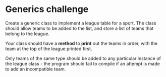 # Generics challenge

Create a generic class to implement a league table for a sport.
The class should allow teams to be added to the list, and store
a list of teams that belong to the league.

Your class should have a **method** to **print** out the teams in order,
with the team at the top of the league printed first.

Only teams of the same type should be added to any particular
instance of the league class - the program should fail to compile
if an attempt is made to add an incompatible team.